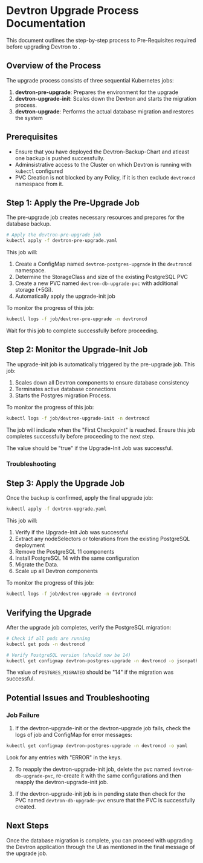 # Devtron Upgrade Process Documentation

This document outlines the step-by-step process to Pre-Requisites required before upgrading Devtron to <version>.

## Overview of the Process

The upgrade process consists of three sequential Kubernetes jobs:

1. **devtron-pre-upgrade**: Prepares the environment for the upgrade
2. **devtron-upgrade-init**: Scales down the Devtron and starts the migration process.
3. **devtron-upgrade**: Performs the actual database migration and restores the system

## Prerequisites

- Ensure that you have deployed the Devtron-Backup-Chart and atleast one backup is pushed successfully.
- Adminsistrative access to the Cluster on which Devtron is running with `kubectl` configured
- PVC Creation is not blocked by any Policy, if it is then exclude `devtroncd` namespace from it.

## Step 1: Apply the Pre-Upgrade Job

The pre-upgrade job creates necessary resources and prepares for the database backup.

```bash
# Apply the devtron-pre-upgrade job
kubectl apply -f devtron-pre-upgrade.yaml
```

This job will:
1. Create a ConfigMap named `devtron-postgres-upgrade` in the `devtroncd` namespace.
2. Determine the StorageClass and size of the existing PostgreSQL PVC
3. Create a new PVC named `devtron-db-upgrade-pvc` with additional storage (+5Gi).
4. Automatically apply the upgrade-init job

To monitor the progress of this job:

```bash
kubectl logs -f job/devtron-pre-upgrade -n devtroncd
```

Wait for this job to complete successfully before proceeding.

## Step 2: Monitor the Upgrade-Init Job

The upgrade-init job is automatically triggered by the pre-upgrade job. This job:
1. Scales down all Devtron components to ensure database consistency
2. Terminates active database connections
3. Starts the Postgres migration Process.

To monitor the progress of this job:

```bash
kubectl logs -f job/devtron-upgrade-init -n devtroncd
```

The job will indicate when the "First Checkpoint" is reached. Ensure this job completes successfully before proceeding to the next step.


The value should be "true" if the Upgrade-Init Job was successful.

### Troubleshooting



## Step 3: Apply the Upgrade Job

Once the backup is confirmed, apply the final upgrade job:

```bash
kubectl apply -f devtron-upgrade.yaml
```

This job will:
1. Verify if the Upgrade-Init Job was successful
2. Extract any nodeSelectors or tolerations from the existing PostgreSQL deployment
3. Remove the PostgreSQL 11 components
4. Install PostgreSQL 14 with the same configuration
5. Migrate the Data.
6. Scale up all Devtron components

To monitor the progress of this job:

```bash
kubectl logs -f job/devtron-upgrade -n devtroncd
```

## Verifying the Upgrade

After the upgrade job completes, verify the PostgreSQL migration:

```bash
# Check if all pods are running
kubectl get pods -n devtroncd

# Verify PostgreSQL version (should now be 14)
kubectl get configmap devtron-postgres-upgrade -n devtroncd -o jsonpath="{.data.POSTGRES_MIGRATED}"
```

The value of `POSTGRES_MIGRATED` should be "14" if the migration was successful.

## Potential Issues and Troubleshooting

### Job Failure

1. If the devtron-upgrade-init or the devtron-upgrade job fails, check the logs of job and ConfigMap for error messages:

```bash
kubectl get configmap devtron-postgres-upgrade -n devtroncd -o yaml
```

Look for any entries with "ERROR" in the keys.

2. To reapply the devtron-upgrade-init job, delete the pvc named `devtron-db-upgrade-pvc`, re-create it with the same configurations and then reapply the devtron-upgrade-init job.

3. If the devtron-upgrade-init job is in pending state then check for the PVC named `devtron-db-upgrade-pvc` ensure that the PVC is successfully created.

## Next Steps

Once the database migration is complete, you can proceed with upgrading the Devtron application through the UI as mentioned in the final message of the upgrade job.
